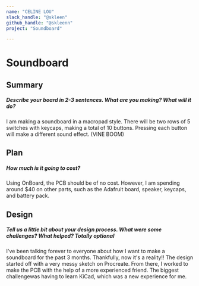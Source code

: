 ```yaml
---
name: "CELINE LOU"
slack_handle: "@skleen"
github_handle: "@skleenn"
project: "Soundboard"

---
```


# Soundboard
## Summary
##### Describe your board in 2-3 sentences. What are you making? What will it do?
I am making a soundboard in a macropad style. There will be two rows of 5 switches with keycaps, making a total of 10 buttons. 
Pressing each button will make a different sound effect. (VINE BOOM)

## Plan
##### How much is it going to cost?
Using OnBoard, the PCB should be of no cost. However, I am spending around $40 on other parts, such as the Adafruit board, speaker, keycaps, and battery pack. 

## Design
##### Tell us a little bit about your design process. What were some challenges? What helped? ***Totally optional***
I've been talking forever to everyone about how I want to make a soundboard for the past 3 months. Thankfully, now it's a reality!!
The design started off with a very messy sketch on Procreate. From there, I worked to make the PCB with the help of a more experienced friend. 
The biggest challengewas having to learn KiCad, which was a new experience for me. 
